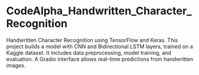 # CodeAlpha_Handwritten_Character_Recognition
Handwritten Character Recognition using TensorFlow and Keras. This project builds a model with CNN and Bidirectional LSTM layers, trained on a Kaggle dataset. It includes data preprocessing, model training, and evaluation. A Gradio interface allows real-time predictions from handwritten images.
